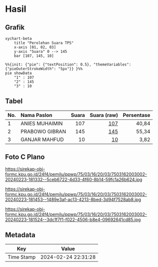 # Hasil

## Grafik

```mermaid
xychart-beta
    title "Perolehan Suara TPS"
    x-axis [01, 02, 03]
    y-axis "Suara" 0 --> 145
    bar [107, 145, 10]
```

```mermaid
%%{init: {"pie": {"textPosition": 0.5}, "themeVariables": {"pieOuterStrokeWidth": "5px"}} }%%
pie showData
    "1" : 107
    "2" : 145
    "3" : 10
```

## Tabel

| No. | Nama Paslon    | Suara | Suara (raw) | Persentase |
|:--- |:-------------- | -----:| -----------:| ----------:|
| 1   | ANIES MUHAIMIN | 107   | [107][p-1]  | 40,84      |
| 2   | PRABOWO GIBRAN | 145   | [145][p-2]  | 55,34      |
| 3   | GANJAR MAHFUD  | 10    | [10][p-3]   | 3,82       |


[p-1]: https://github.com/gigit-pemilu/pemilu-2024-75-gorontalo/blob/main/pilpres/hitung-suara/sub/75-gorontalo/sub/03-bone-bolango/sub/16-bulango-timur/sub/2003-popodu/sub/002-tps/sub/paslon-1.txt
[p-2]: https://github.com/gigit-pemilu/pemilu-2024-75-gorontalo/blob/main/pilpres/hitung-suara/sub/75-gorontalo/sub/03-bone-bolango/sub/16-bulango-timur/sub/2003-popodu/sub/002-tps/sub/paslon-2.txt
[p-3]: https://github.com/gigit-pemilu/pemilu-2024-75-gorontalo/blob/main/pilpres/hitung-suara/sub/75-gorontalo/sub/03-bone-bolango/sub/16-bulango-timur/sub/2003-popodu/sub/002-tps/sub/paslon-3.txt

## Foto C Plano

https://sirekap-obj-formc.kpu.go.id/24f4/pemilu/ppwp/75/03/16/20/03/7503162003002-20240223-181332--5ceb6722-4d33-4f60-8b14-59fc1a26b624.jpg

https://sirekap-obj-formc.kpu.go.id/24f4/pemilu/ppwp/75/03/16/20/03/7503162003002-20240223-181453--1489e3af-ac13-4213-8bed-3d94f7528ab8.jpg

https://sirekap-obj-formc.kpu.go.id/24f4/pemilu/ppwp/75/03/16/20/03/7503162003002-20240223-181524--3dc1f7f1-f022-4506-b8e4-09692641cd85.jpg


## Metadata

| Key        | Value               |
| ---------- | ------------------- |
| Time Stamp | 2024-02-24 22:31:28 |



